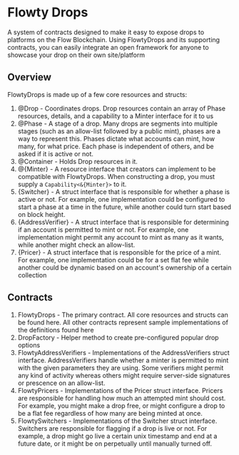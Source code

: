 # Flowty Drops

A system of contracts designed to make it easy to expose drops to platforms on the 
Flow Blockchain. Using FlowtyDrops and its supporting contracts, you can easily integrate
an open framework for anyone to showcase your drop on their own site/platform

## Overview

FlowtyDrops is made up of a few core resources and structs:
1. @Drop - Coordinates drops. Drop resources contain an array of Phase resources, details, and a capability to a Minter
    interface for it to us
2. @Phase - A stage of a drop. Many drops are segments into multiple stages (such as an allow-list followed by a public mint), phases
    are a way to represent this. Phases dictate what accounts can mint, how many, for what price. Each phase is independent of others,
    and be asked if it is active or not.
3. @Container - Holds Drop resources in it.
4. @{Minter} - A resource interface that creators can implement to be compatible with FlowtyDrops. When constructing a drop, you must
    supply a `Capability<&{Minter}>` to it.
5. {Switcher} - A struct interface that is responsible for whether a phase is active or not. For example, one implementation could be configured
    to start a phase at a time in the future, while another could turn start based on block height.
6. {AddressVerifier} - A struct interface that is responsible for determining if an account is permitted to mint or not. For example,
    one implementation might permit any account to mint as many as it wants, while another might check an allow-list.
7. {Pricer} - A struct interface that is responsible for the price of a mint. For example, one implementation could be for a set flat
    fee while another could be dynamic based on an account's ownership of a certain collection


## Contracts

1. FlowtyDrops - The primary contract. All core resources and structs can
    be found here. All other contracts represent sample implementations
    of the definitions found here
2. DropFactory - Helper method to create pre-configured popular drop options
3. FlowtyAddressVerifiers - Implementations of the AddressVerifiers struct
    interface. AddressVerifiers handle whether a minter is permitted to
    mint with the given parameters they are using. Some verifiers might
    permit any kind of activity whereas others might require server-side
    signatures or prescence on an allow-list.
4. FlowtyPricers - Implementations of the Pricer struct interface. Pricers
    are responsible for handling how much an attempted mint should cost.
    For example, you might make a drop free, or might configure a drop to
    be a flat fee regardless of how many are being minted at once.
5. FlowtySwitchers - Implementations of the Switcher struct interface.
    Switchers are responsible for flagging if a drop is live or not. For
    example, a drop might go live a certain unix timestamp and end at a
    future date, or it might be on perpetually until manually turned off.